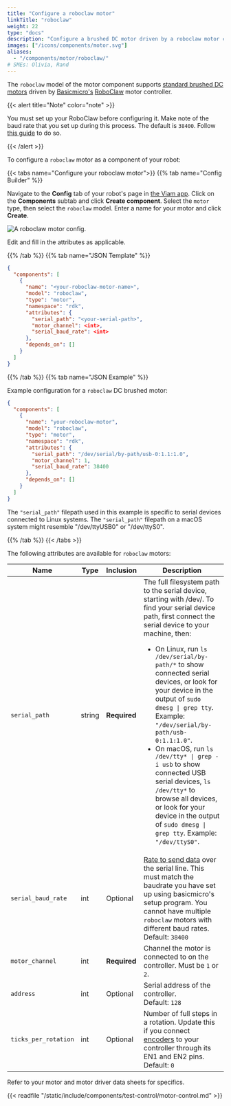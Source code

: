 ```yaml
---
title: "Configure a roboclaw motor"
linkTitle: "roboclaw"
weight: 22
type: "docs"
description: "Configure a brushed DC motor driven by a roboclaw motor controller."
images: ["/icons/components/motor.svg"]
aliases:
  - "/components/motor/roboclaw/"
# SMEs: Olivia, Rand
---
```


The `roboclaw` model of the motor component supports [standard brushed DC motors](https://en.wikipedia.org/wiki/DC_motor) driven by [Basicmicro's](https://www.basicmicro.com/) [RoboClaw](https://www.basicmicro.com/RoboClaw-2x30A-Motor-Controller_p_9.html) motor controller.

{{< alert title="Note" color="note" >}}

You must set up your RoboClaw before configuring it.
Make note of the baud rate that you set up during this process.
The default is `38400`.
Follow [this guide](https://resources.basicmicro.com/roboclaw-motor-controllers-getting-started-guide/) to do so.

{{< /alert >}}

To configure a `roboclaw` motor as a component of your robot:

{{< tabs name="Configure your roboclaw motor">}}
{{% tab name="Config Builder" %}}

Navigate to the **Config** tab of your robot's page in [the Viam app](https://app.viam.com).
Click on the **Components** subtab and click **Create component**.
Select the `motor` type, then select the `roboclaw` model.
Enter a name for your motor and click **Create**.

![A roboclaw motor config.](/platform/build/configure/components/motor/roboclaw-ui-config.png)

Edit and fill in the attributes as applicable.

{{% /tab %}}
{{% tab name="JSON Template" %}}

```json
{
  "components": [
    {
      "name": "<your-roboclaw-motor-name>",
      "model": "roboclaw",
      "type": "motor",
      "namespace": "rdk",
      "attributes": {
        "serial_path": "<your-serial-path>",
        "motor_channel": <int>,
        "serial_baud_rate": <int>
      },
      "depends_on": []
    }
  ]
}
```

{{% /tab %}}
{{% tab name="JSON Example" %}}

Example configuration for a `roboclaw` DC brushed motor:

```json
{
  "components": [
    {
      "name": "your-roboclaw-motor",
      "model": "roboclaw",
      "type": "motor",
      "namespace": "rdk",
      "attributes": {
        "serial_path": "/dev/serial/by-path/usb-0:1.1:1.0",
        "motor_channel": 1,
        "serial_baud_rate": 38400
      },
      "depends_on": []
    }
  ]
}
```

The `"serial_path"` filepath used in this example is specific to serial devices connected to Linux systems.
The `"serial_path"` filepath on a macOS system might resemble <file>"/dev/ttyUSB0"</file> or <file>"/dev/ttyS0"</file>.

{{% /tab %}}
{{< /tabs >}}

The following attributes are available for `roboclaw` motors:

<!-- prettier-ignore -->
| Name | Type | Inclusion | Description |
| ---- | ---- | --------- | ----------- |
| `serial_path` | string | **Required** | The full filesystem path to the serial device, starting with <file>/dev/</file>. To find your serial device path, first connect the serial device to your machine, then:<ul><li>On Linux, run <code>ls /dev/serial/by-path/\*</code> to show connected serial devices, or look for your device in the output of <code>sudo dmesg \| grep tty</code>. Example: <code>"/dev/serial/by-path/usb-0:1.1:1.0"</code>.</li><li>On macOS, run <code>ls /dev/tty\* \| grep -i usb</code> to show connected USB serial devices, <code>ls /dev/tty\*</code> to browse all devices, or look for your device in the output of <code>sudo dmesg \| grep tty</code>. Example: <code>"/dev/ttyS0"</code>.</li></ul> |
| `serial_baud_rate` | int | Optional | [Rate to send data](https://learn.sparkfun.com/tutorials/serial-communication) over the serial line. This must match the baudrate you have set up using basicmicro's setup program. You cannot have multiple `roboclaw` motors with different baud rates. <br> Default: `38400` |
| `motor_channel` | int | **Required** | Channel the motor is connected to on the controller. Must be `1` or `2`. |
| `address` | int | Optional | Serial address of the controller. <br> Default: `128`  |
| `ticks_per_rotation` | int | Optional | Number of full steps in a rotation. Update this if you connect [encoders](/platform/build/configure/components/encoder/) to your controller through its EN1 and EN2 pins. <br> Default: `0` |

Refer to your motor and motor driver data sheets for specifics.

{{< readfile "/static/include/components/test-control/motor-control.md" >}}

